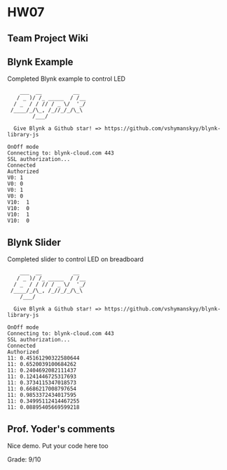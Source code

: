 # HW07

## Team Project Wiki

## Blynk Example
Completed Blynk example to control LED
	   
	    ___  __          __
	   / _ )/ /_ _____  / /__
	  / _  / / // / _ \/  '_/
	 /____/_/\_, /_//_/_/\_\
	        /___/

	  Give Blynk a Github star! => https://github.com/vshymanskyy/blynk-library-js

	OnOff mode
	Connecting to: blynk-cloud.com 443
	SSL authorization...
	Connected
	Authorized
	V0: 1
	V0: 0
	V0: 1
	V0: 0
	V10:  1
	V10:  0
	V10:  1
	V10:  0
	
## Blynk Slider
Completed slider to control LED on breadboard

	    ___  __          __
	   / _ )/ /_ _____  / /__
	  / _  / / // / _ \/  '_/
	 /____/_/\_, /_//_/_/\_\
		/___/

	  Give Blynk a Github star! => https://github.com/vshymanskyy/blynk-library-js

	OnOff mode
	Connecting to: blynk-cloud.com 443
	SSL authorization...
	Connected
	Authorized
	11: 0.45161290322580644
	11: 0.6520039100684262
	11: 0.2404692082111437
	11: 0.1241446725317693
	11: 0.3734115347018573
	11: 0.6686217008797654
	11: 0.9853372434017595
	11: 0.34995112414467255
	11: 0.08895405669599218


## Prof. Yoder's comments
Nice demo.  Put your code here too

Grade:	9/10